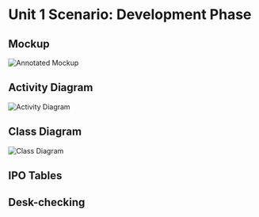 # Unit 1 Scenario: Development Phase

## Mockup
![Annotated Mockup](../assets/annotation.png)

## Activity Diagram
![Activity Diagram](../assets/scenario_activity.png)

## Class Diagram
![Class Diagram](../assets/scenario_class.png)

## IPO Tables


## Desk-checking


